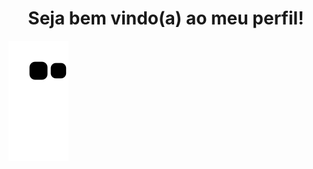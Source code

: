 <div align="center">
   <h1> Seja bem vindo(a) ao meu perfil!</h1>
  <src="https://giphy.com/gifs/computer-cat-wearing-glasses-VbnUQpnihPSIgIXuZv">
</div>

![snake gif](https://github.com/HappyLightning/HappyLightning/blob/output/github-contribution-grid-snake.svg)
